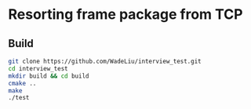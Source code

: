 # Resorting frame package from TCP

## Build

```sh
git clone https://github.com/WadeLiu/interview_test.git
cd interview_test
mkdir build && cd build
cmake ..
make
./test
```
